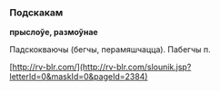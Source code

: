 ### Подскакам
**прыслоўе, размоўнае**

Падскокваючы (бегчы, перамяшчацца). Пабегчы п.

<a rel="author">[http://rv-blr.com/](http://rv-blr.com/slounik.jsp?letterId=0&maskId=0&pageId=2384)</a>
